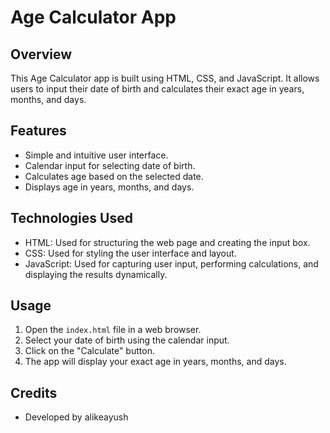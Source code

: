 # Age Calculator App

## Overview
This Age Calculator app is built using HTML, CSS, and JavaScript. It allows users to input their date of birth and calculates their exact age in years, months, and days.

## Features
- Simple and intuitive user interface.
- Calendar input for selecting date of birth.
- Calculates age based on the selected date.
- Displays age in years, months, and days.

## Technologies Used
- HTML: Used for structuring the web page and creating the input box.
- CSS: Used for styling the user interface and layout.
- JavaScript: Used for capturing user input, performing calculations, and displaying the results dynamically.

## Usage
1. Open the `index.html` file in a web browser.
2. Select your date of birth using the calendar input.
3. Click on the "Calculate" button.
4. The app will display your exact age in years, months, and days.


## Credits
- Developed by alikeayush


